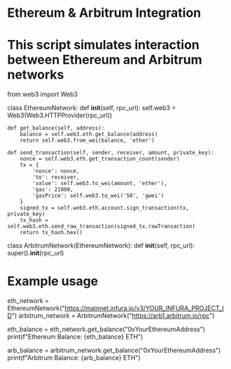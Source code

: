 # Ethereum & Arbitrum Integration
# This script simulates interaction between Ethereum and Arbitrum networks

from web3 import Web3

class EthereumNetwork:
    def __init__(self, rpc_url):
        self.web3 = Web3(Web3.HTTPProvider(rpc_url))

    def get_balance(self, address):
        balance = self.web3.eth.get_balance(address)
        return self.web3.from_wei(balance, 'ether')

    def send_transaction(self, sender, receiver, amount, private_key):
        nonce = self.web3.eth.get_transaction_count(sender)
        tx = {
            'nonce': nonce,
            'to': receiver,
            'value': self.web3.to_wei(amount, 'ether'),
            'gas': 21000,
            'gasPrice': self.web3.to_wei('50', 'gwei')
        }
        signed_tx = self.web3.eth.account.sign_transaction(tx, private_key)
        tx_hash = self.web3.eth.send_raw_transaction(signed_tx.rawTransaction)
        return tx_hash.hex()

class ArbitrumNetwork(EthereumNetwork):
    def __init__(self, rpc_url):
        super().__init__(rpc_url)

# Example usage
eth_network = EthereumNetwork("https://mainnet.infura.io/v3/YOUR_INFURA_PROJECT_ID")
arbitrum_network = ArbitrumNetwork("https://arb1.arbitrum.io/rpc")

eth_balance = eth_network.get_balance("0xYourEthereumAddress")
print(f"Ethereum Balance: {eth_balance} ETH")

arb_balance = arbitrum_network.get_balance("0xYourEthereumAddress")
print(f"Arbitrum Balance: {arb_balance} ETH")
